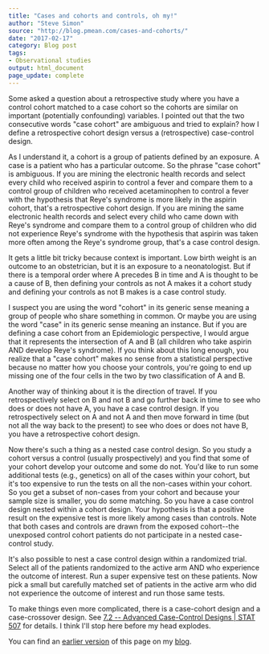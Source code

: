```yaml
---
title: "Cases and cohorts and controls, oh my!"
author: "Steve Simon"
source: "http://blog.pmean.com/cases-and-cohorts/"
date: "2017-02-17"
category: Blog post
tags:
- Observational studies
output: html_document
page_update: complete
---
```


Some asked a question about a retrospective study where you have a control cohort matched to a case cohort so the cohorts are similar on important (potentially confounding) variables. I pointed out that the two consecutive words "case cohort" are ambiguous and tried to explain? how I define a retrospective cohort design versus a (retrospective) case-control design.

<!---More--->

As I understand it, a cohort is a group of patients defined by an exposure. A case is a patient who has a particular outcome. So the phrase "case cohort" is ambiguous. If you are mining the electronic health records and select every child who received aspirin to control a fever and compare them to a control group of children who received acetaminophen to control a fever with the hypothesis that Reye's syndrome is more likely in the aspirin cohort, that's a retrospective cohort design. If you are mining the same electronic health records and select every child who came down with Reye's syndrome and compare them to a control group of children who did not experience Reye's syndrome with the hypothesis that aspirin was taken more often among the Reye's syndrome group, that's a case control design.

It gets a little bit tricky because context is important. Low birth weight is an outcome to an obstetrician, but it is an exposure to a neonatologist. But if there is a temporal order where A precedes B in time and A is thought to be a cause of B, then defining your controls as not A makes it a cohort study and defining your controls as not B makes is a case control study.

I suspect you are using the word "cohort" in its generic sense meaning a group of people who share something in common. Or maybe you are using the word "case" in its generic sense meaning an instance. But if you are defining a case cohort from an Epidemiologic perspective, I would argue that it represents the intersection of A and B (all children who take aspirin AND develop Reye's syndrome). If you think about this long enough, you realize that a "case cohort" makes no sense from a statistical perspective because no matter how you choose your controls, you're going to end up missing one of the four cells in the two by two classification of A and B.

Another way of thinking about it is the direction of travel. If you retrospectively select on B and not B and go further back in time to see who does or does not have A, you have a case control design. If you retrospectively select on A and not A and then move forward in time (but not all the way back to the present) to see who does or does not have B, you have a retrospective cohort design.

Now there's such a thing as a nested case control design. So you study a cohort versus a control (usually prospectively) and you find that some of your cohort develop your outcome and some do not. You'd like to run some additional tests (e.g., genetics) on all of the cases within your cohort, but it's too expensive to run the tests on all the non-cases within your cohort. So you get a subset of non-cases from your cohort and because your sample size is smaller, you do some matching. So you have a case control design nested within a cohort design. Your hypothesis is that a positive result on the expensive test is more likely among cases than controls. Note that both cases and controls are drawn from the exposed cohort--the unexposed control cohort patients do not participate in a nested case-control study.

It's also possible to nest a case control design within a randomized trial. Select all of the patients randomized to the active arm AND who experience the outcome of interest. Run a super expensive test on these patients. Now pick a small but carefully matched set of patients in the active arm who did not experience the outcome of interest and run those same tests.

To make things even more complicated, there is a case-cohort design and a case-crossover design. See [7.2 -- Advanced Case-Control Designs \| STAT 507][psu1] for details. I think I'll stop here before my head explodes.

You can find an [earlier version][sim1] of this page on my [blog][sim2].

[sim1]: http://blog.pmean.com/cases-and-cohorts/
[sim2]: http://blog.pmean.com

[psu1]: https://onlinecourses.science.psu.edu/stat507/node/49
